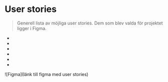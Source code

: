 # User stories
> Generell lista av möjliga user stories. Dem som blev valda för projektet ligger i Figma.

+
+
+
+
+
+
![Figma](länk till figma med user stories)